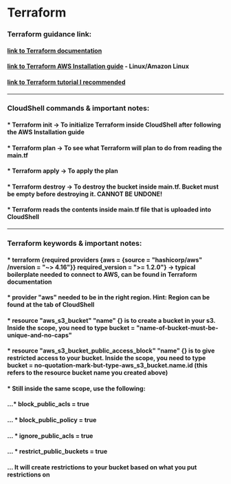 # Terraform

### Terraform guidance link:

#### [link to Terraform documentation](https://registry.terraform.io/providers/hashicorp/aws/latest/docs)
#### [link to Terraform AWS Installation guide](https://developer.hashicorp.com/terraform/tutorials/aws-get-started/install-cli) - Linux/Amazon Linux
#### [link to Terraform tutorial I recommended](https://www.youtube.com/watch?v=c1_CFb7kkVA&ab_channel=TheCloudBootcamp-English)

--------------------------------------------------------------------------------------

### CloudShell commands & important notes:

#### * Terraform init -> To initialize Terraform inside CloudShell after following the AWS Installation guide
#### * Terraform plan -> To see what Terraform will plan to do from reading the main.tf
#### * Terraform apply -> To apply the plan
#### * Terraform destroy -> To destroy the bucket inside main.tf. Bucket must be empty before destroying it. CANNOT BE UNDONE!
#### * Terraform reads the contents inside main.tf file that is uploaded into CloudShell

--------------------------------------------------------------------------------------

### Terraform keywords & important notes:

#### * terraform {required providers {aws = {source = "hashicorp/aws" /nversion = "~> 4.16"}} required_version = ">= 1.2.0"} -> typical boilerplate needed to connect to AWS, can be found in Terraform documentation
#### * provider "aws" needed to be in the right region. Hint: Region can be found at the tab of CloudShell
#### * resource "aws_s3_bucket" "name" {} is to create a bucket in your s3. Inside the scope, you need to type bucket = "name-of-bucket-must-be-unique-and-no-caps"
#### * resource "aws_s3_bucket_public_access_block" "name" {} is to give restricted access to your bucket. Inside the scope, you need to type bucket = no-quotation-mark-but-type-aws_s3_bucket.name.id (this refers to the resource bucket name you created above)
#### * Still inside the same scope, use the following:
#### ...* block_public_acls = true
#### ... * block_public_policy = true
#### ... * ignore_public_acls = true
#### ... * restrict_public_buckets = true
#### ... It will create restrictions to your bucket based on what you put restrictions on
